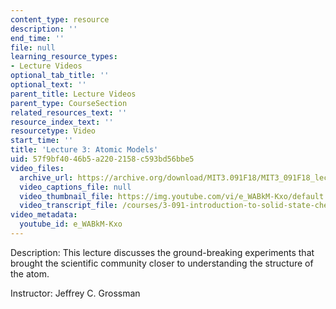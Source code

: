 ```yaml
---
content_type: resource
description: ''
end_time: ''
file: null
learning_resource_types:
- Lecture Videos
optional_tab_title: ''
optional_text: ''
parent_title: Lecture Videos
parent_type: CourseSection
related_resources_text: ''
resource_index_text: ''
resourcetype: Video
start_time: ''
title: 'Lecture 3: Atomic Models'
uid: 57f9bf40-46b5-a220-2158-c593bd56bbe5
video_files:
  archive_url: https://archive.org/download/MIT3.091F18/MIT3_091F18_lec03_300k.mp4
  video_captions_file: null
  video_thumbnail_file: https://img.youtube.com/vi/e_WABkM-Kxo/default.jpg
  video_transcript_file: /courses/3-091-introduction-to-solid-state-chemistry-fall-2018/d6b6cfe07bca63f33afc0f1e625c168a_EOS0HBUoycc.pdf
video_metadata:
  youtube_id: e_WABkM-Kxo
---
```


Description: This lecture discusses the ground-breaking experiments that brought the scientific community closer to understanding the structure of the atom.

Instructor: Jeffrey C. Grossman



